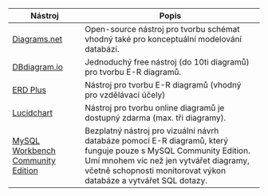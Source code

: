 
| Nástroj                                                                        | Popis                                                                                                                                                                                                                           |
| ------------------------------------------------------------------------------ | ------------------------------------------------------------------------------------------------------------------------------------------------------------------------------------------------------------------------------- |
| [Diagrams.net](https://app.diagrams.net/)                                      | Open-source nástroj pro tvorbu schémat vhodný také pro konceptuální modelování databází.                                                                                                                                        |
| [DBdiagram.io](https://dbdiagram.io/home)                                      | Jednoduchý free nástroj (do 10ti diagramů) pro tvorbu E-R diagramů.                                                                                                                                                             |
| [ERD Plus](https://erdplus.com/)                                               | Nástroj pro tvorbu E-R diagramů (vhodný pro vzdělávací účely)                                                                                                                                                                   |
| [Lucidchart](https://www.lucidchart.com/pages/examples/database-design-tool)   | Nástroj pro tvorbu online diagramů je dostupný zdarma (max. tři diagramy).                                                                                                                                                      |
| [MySQL Workbench Community Edition](https://www.mysql.com/products/workbench/) | Bezplatný nástroj pro vizuální návrh databáze pomocí E-R diagramů, který funguje pouze s MySQL Community Edition. Umí mnohem víc než jen vytvářet diagramy, včetně schopnosti monitorovat výkon databáze a vytvářet SQL dotazy. |
